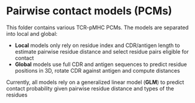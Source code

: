 # Pairwise contact models (PCMs)

This folder contains various TCR-pMHC PCMs. The models are separated into local and global:

* **Local** models only rely on residue index and CDR/antigen length to estimate pairwise residue distance and select residue pairs eligible for contact
* **Global** models use full CDR and antigen sequences to predict residue positions in 3D, rotate CDR against antigen and compute distances

Currently, all models rely on a generalized linear model (**GLM**) to predict contact probability given pairwise residue distance and types of the residues